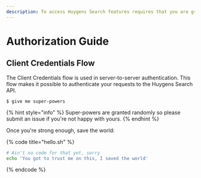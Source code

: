 ```yaml
---
description: To access Huygens Search features requires that you are granted permission.
---
```


# Authorization Guide

## Client Credentials Flow

The Client Credentials flow is used in server-to-server authentication. This flow makes it possible to authenticate your requests to the Huygens Search API.

```
$ give me super-powers
```

{% hint style="info" %}
 Super-powers are granted randomly so please submit an issue if you're not happy with yours.
{% endhint %}

Once you're strong enough, save the world:

{% code title="hello.sh" %}
```bash
# Ain't no code for that yet, sorry
echo 'You got to trust me on this, I saved the world'
```
{% endcode %}



